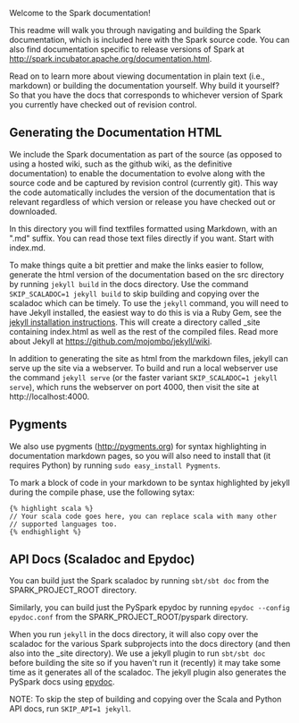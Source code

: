 Welcome to the Spark documentation!

This readme will walk you through navigating and building the Spark documentation, which is included here with the Spark source code. You can also find documentation specific to release versions of Spark at http://spark.incubator.apache.org/documentation.html.

Read on to learn more about viewing documentation in plain text (i.e., markdown) or building the documentation yourself. Why build it yourself? So that you have the docs that corresponds to whichever version of Spark you currently have checked out of revision control.

## Generating the Documentation HTML

We include the Spark documentation as part of the source (as opposed to using a hosted wiki, such as the github wiki, as the definitive documentation) to enable the documentation to evolve along with the source code and be captured by revision control (currently git). This way the code automatically includes the version of the documentation that is relevant regardless of which version or release you have checked out or downloaded.

In this directory you will find textfiles formatted using Markdown, with an ".md" suffix. You can read those text files directly if you want. Start with index.md.

To make things quite a bit prettier and make the links easier to follow, generate the html version of the documentation based on the src directory by running `jekyll build` in the docs directory. Use the command `SKIP_SCALADOC=1 jekyll build` to skip building and copying over the scaladoc which can be timely. To use the `jekyll` command, you will need to have Jekyll installed, the easiest way to do this is via a Ruby Gem, see the [jekyll installation instructions](http://jekyllrb.com/docs/installation). This will create a directory called _site containing index.html as well as the rest of the compiled files. Read more about Jekyll at https://github.com/mojombo/jekyll/wiki.

In addition to generating the site as html from the markdown files, jekyll can serve up the site via a webserver. To build and run a local webserver use the command `jekyll serve` (or the faster variant `SKIP_SCALADOC=1 jekyll serve`), which runs the webserver on port 4000, then visit the site at http://localhost:4000.

## Pygments

We also use pygments (http://pygments.org) for syntax highlighting in documentation markdown pages, so you will also need to install that (it requires Python) by running `sudo easy_install Pygments`.

To mark a block of code in your markdown to be syntax highlighted by jekyll during the compile phase, use the following sytax:

    {% highlight scala %}
    // Your scala code goes here, you can replace scala with many other
    // supported languages too.
    {% endhighlight %}

## API Docs (Scaladoc and Epydoc)

You can build just the Spark scaladoc by running `sbt/sbt doc` from the SPARK_PROJECT_ROOT directory.

Similarly, you can build just the PySpark epydoc by running `epydoc --config epydoc.conf` from the SPARK_PROJECT_ROOT/pyspark directory.

When you run `jekyll` in the docs directory, it will also copy over the scaladoc for the various Spark subprojects into the docs directory (and then also into the _site directory). We use a jekyll plugin to run `sbt/sbt doc` before building the site so if you haven't run it (recently) it may take some time as it generates all of the scaladoc.  The jekyll plugin also generates the PySpark docs using [epydoc](http://epydoc.sourceforge.net/).

NOTE: To skip the step of building and copying over the Scala and Python API docs, run `SKIP_API=1 jekyll`.

